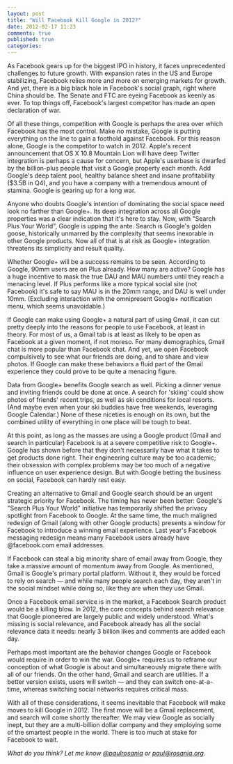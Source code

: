 ```yaml
---
layout: post
title: "Will Facebook Kill Google in 2012?"
date: 2012-02-17 11:23
comments: true
published: true
categories: 
---
```


As Facebook gears up for the biggest IPO in history, it faces unprecedented
challenges to future growth. With expansion rates in the US and Europe stabilizing,
Facebook relies more and more on emerging markets for growth.  And yet, there is
a big black hole in Facebook's social graph, right where China should be. The
Senate and FTC are eyeing Facebook as keenly as ever. To top things off,
Facebook's largest competitor has made an open declaration of war.

Of all these things, competition with Google is perhaps the area over which
Facebook has the most control. Make no mistake, Google is putting everything on
the line to gain a foothold against Facebook. For this reason alone, Google is
the competitor to watch in 2012.  Apple's recent announcement that OS X 10.8
Mountain Lion will have deep Twitter integration is perhaps a cause for concern,
but Apple's userbase is dwarfed by the billion-plus people that visit a Google
property each month. Add Google's deep talent pool, healthy balance sheet and
insane profitability ($3.5B in Q4), and you have a company with a tremendous
amount of stamina. Google is gearing up for a long war.

Anyone who doubts Google's intention of dominating the social space need look no
farther than Google+.  Its deep integration across all Google properties was a
clear indication that it's here to stay. Now, with "Search Plus Your World",
Google is upping the ante. Search is Google's golden goose, historically
unmarred by the complexity that seems inexorable in other Google products. Now
all of that is at risk as Google+ integration threatens its simplicity and result
quality.

Whether Google+ will be a success remains to be seen.  According to Google, 90mm
users are on Plus already. How many are active? Google has a huge incentive to
mask the true DAU and MAU numbers until they reach a menacing level.  If Plus
performs like a more typical social site (not Facebook) it's safe to say MAU is
in the 20mm range, and DAU is well under 10mm. (Excluding interaction with the
omnipresent Google+ notification menu, which seems unavoidable.)

If Google can make using Google+ a natural part of using Gmail, it can cut
pretty deeply into the reasons for people to use Facebook, at least in theory.
For most of us, a Gmail tab is at least as likely to be open as Facebook at a
given moment, if not moreso. For many demographics, Gmail chat is more popular
than Facebook chat. And yet, we open Facebook compulsively to see what our
friends are doing, and to share and view photos. If Google can make these
behaviors a fluid part of the Gmail experience they could prove to be quite a
menacing figure.

Data from Google+ benefits Google search as well. Picking a dinner venue and
inviting friends could be done at once. A search for 'skiing' could show photos
of friends' recent trips, as well as ski conditions for local resorts. (And
maybe even when your ski buddies have free weekends, leveraging Google Calendar.)
None of these niceties is enough on its own, but the combined utility of
everything in one place will be tough to beat.

At this point, as long as the masses are using a Google product (Gmail and
search in particular) Facebook is at a severe competitive risk to Google+.
Google has shown before that they don't necessarily have what it takes to get
products done right. Their engineering culture may be too academic; their
obsession with complex problems may be too much of a negative influence on user
experience design. But with Google betting the business on social, Facebook can
hardly rest easy.

Creating an alternative to Gmail and Google search should be an
urgent strategic priority for Facebook. The timing has never been better:
Google's "Search Plus Your World" initiative has temporarily shifted the privacy
spotlight from Facebook to Google. At the same time, the much maligned redesign
of Gmail (along with other Google products) presents a window for Facebook to
introduce a winning email experience. Last year's Facebook messaging redesign
means many Facebook users already have @facebook.com email addresses.

If Facebook can steal a big minority share of email away from Google, they take
a massive amount of momentum away from Google. As mentioned, Gmail is Google's
primary portal platform. Without it, they would be forced to rely on search
&mdash; and while many people search each day, they aren't in the social mindset
while doing so, like they are when they use Gmail.

Once a Facebook email service is in the market, a Facebook Search product would
be a killing blow. In 2012, the core concepts behind search relevance that
Google pioneered are largely public and widely understood. What's missing is
social relevance, and Facebook already has all the social relevance data it
needs: nearly 3 billion likes and comments are added each day.

Perhaps most important are the behavior changes Google or Facebook would require
in order to win the war. Google+ requires us to reframe our conception of what
Google is about and simultaneously migrate there with all of our friends. On the
other hand, Gmail and search are utilities. If a better version exists, users
will switch &mdash; and they can switch one-at-a-time, whereas switching social
networks requires critical mass.

With all of these considerations, it seems inevitable that Facebook will make
moves to kill Google in 2012.  The first move will be a Gmail replacement, and
search will come shortly thereafter.  We may view Google as socially inept, but
they are a multi-billion dollar company and they employing some of the smartest
people in the world. There is too much at stake for Facebook to wait.

*What do you think? Let me know [@paulrosania](http://twitter.com/paulrosania) or
[paul@rosania.org](mailto:paul@rosania.org).*
